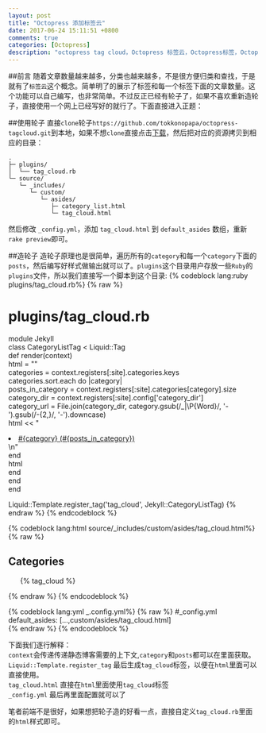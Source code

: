 ```yaml
---
layout: post
title: "Octopress 添加标签云"
date: 2017-06-24 15:11:51 +0800
comments: true
categories: [Octopress]
description: "octopress tag cloud，Octopress 标签云，Octopress标签，Octopress右侧标签，为Octopress侧边栏添加标签云，标签云，为Octopress 添加标签云，为 Octopress 添加 tag cloud，为Octopress 侧边栏添加tag cloud"
---
```

##前言
随着文章数量越来越多，分类也越来越多，不是很方便归类和查找，于是就有了`标签云`这个概念。简单明了的展示了标签和每一个标签下面的文章数量。这个功能可以自己编写，也非常简单。不过反正已经有轮子了，如果不喜欢重新造轮子，直接使用一个网上已经写好的就行了。下面直接进入正题：

##使用轮子
直接`clone`轮子`https://github.com/tokkonopapa/octopress-tagcloud.git`到本地，如果不想`clone`直接点击[下载](/assets/octopress-tagcloud-master.zip)，然后把对应的资源拷贝到相应的目录：
<!-- more -->
```
.
├─ plugins/
│  └── tag_cloud.rb
└─ source/
   └─ _includes/
      └─ custom/
         └─ asides/
            ├─ category_list.html
            └─ tag_cloud.html
```
然后修改 `_config.yml`，添加 `tag_cloud.html` 到 `default_asides` 数组，重新`rake preview`即可。

##造轮子
造轮子原理也是很简单，遍历所有的`category`和每一个`category`下面的`posts`，然后编写好样式做输出就可以了。`plugins`这个目录用户存放一些`Ruby`的`plugins`文件，所以我们直接写一个脚本到这个目录:
{% codeblock lang:ruby plugins/tag_cloud.rb%}
{% raw %}
# plugins/tag_cloud.rb
module Jekyll  
  class CategoryListTag < Liquid::Tag  
    def render(context)  
      html = ""  
      categories = context.registers[:site].categories.keys  
      categories.sort.each do |category|  
        posts_in_category = context.registers[:site].categories[category].size  
        category_dir = context.registers[:site].config['category_dir']  
        category_url = File.join(category_dir, category.gsub(/_|\P{Word}/, '-').gsub(/-{2,}/, '-').downcase)  
        html << "<li class='category'><a href='/#{category_url}/'>#{category} (#{posts_in_category})</a></li>\n"  
      end  
      html  
    end  
  end  
end  

Liquid::Template.register_tag('tag_cloud', Jekyll::CategoryListTag) 
{% endraw %}
{% endcodeblock %}

{% codeblock lang:html source/_includes/custom/asides/tag_cloud.html%}
{% raw %}
<!-- source/_includes/custom/asides/tag_cloud.html-->
<section>  
  <h1>Categories</h1>  
  <ul id="categories">  
    {% tag_cloud %}  
  </ul>  
</section> 
{% endraw %}
{% endcodeblock %}

{% codeblock lang:yml _.config.yml%}
{% raw %}
#_config.yml
default_asides: [...,custom/asides/tag_cloud.html]  
{% endraw %}
{% endcodeblock %}

下面我们逐行解释：   
`context`会传递传递静态博客需要的上下文,`category`和`posts`都可以在里面获取。  
`Liquid::Template.register_tag` 最后生成`tag_cloud`标签，以便在`html`里面可以直接使用。  
`tag_cloud.html` 直接在`html`里面使用`tag_cloud`标签  
`_config.yml` 最后再里面配置就可以了

笔者前端不是很好，如果想把轮子造的好看一点，直接自定义`tag_cloud.rb`里面的`html`样式即可。


